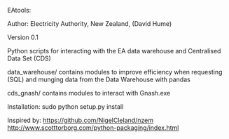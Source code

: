 EAtools:

Author: Electricity Authority, New Zealand, (David Hume)

Version 0.1

Python scripts for interacting with the EA data warehouse and Centralised Data Set (CDS)

data_warehouse/ contains modules to improve efficiency when requesting (SQL) and munging data from the Data Warehouse with pandas

cds_gnash/ contains modules to interact with Gnash.exe 

Installation:
   sudo python setup.py install

Inspired by: https://github.com/NigelCleland/nzem
             http://www.scotttorborg.com/python-packaging/index.html
